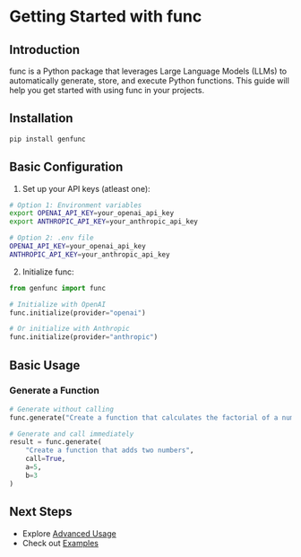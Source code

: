 # Getting Started with func

## Introduction
func is a Python package that leverages Large Language Models (LLMs) to automatically generate, store, and execute Python functions. This guide will help you get started with using func in your projects.

## Installation

```bash
pip install genfunc
```

## Basic Configuration

1. Set up your API keys (atleast one):

```bash
# Option 1: Environment variables
export OPENAI_API_KEY=your_openai_api_key
export ANTHROPIC_API_KEY=your_anthropic_api_key

# Option 2: .env file
OPENAI_API_KEY=your_openai_api_key
ANTHROPIC_API_KEY=your_anthropic_api_key
```

2. Initialize func:

```python
from genfunc import func

# Initialize with OpenAI
func.initialize(provider="openai")

# Or initialize with Anthropic
func.initialize(provider="anthropic")
```

## Basic Usage

### Generate a Function

```python
# Generate without calling
func.generate("Create a function that calculates the factorial of a number")

# Generate and call immediately
result = func.generate(
    "Create a function that adds two numbers",
    call=True,
    a=5,
    b=3
)
```

## Next Steps
- Explore [Advanced Usage](advanced_usage.md)
- Check out [Examples](examples.md)